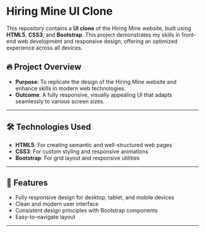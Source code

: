 # Hiring Mine UI Clone  

This repository contains a **UI clone** of the Hiring Mine website, built using **HTML5**, **CSS3**, and **Bootstrap**. This project demonstrates my skills in front-end web development and responsive design, offering an optimized experience across all devices.  

## 🔥 Project Overview  

- **Purpose**: To replicate the design of the Hiring Mine website and enhance skills in modern web technologies.  
- **Outcome**: A fully responsive, visually appealing UI that adapts seamlessly to various screen sizes.

---

## 🛠️ Technologies Used  

- **HTML5**: For creating semantic and well-structured web pages  
- **CSS3**: For custom styling and responsive animations  
- **Bootstrap**: For grid layout and responsive utilities  

---

## 🎯 Features  

- Fully responsive design for desktop, tablet, and mobile devices  
- Clean and modern user interface  
- Consistent design principles with Bootstrap components  
- Easy-to-navigate layout  

---

